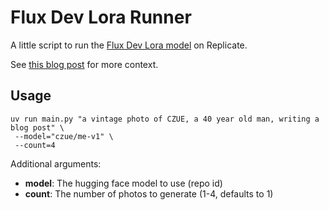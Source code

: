 Flux Dev Lora Runner
====================

A little script to run the [Flux Dev Lora model](https://replicate.com/lucataco/flux-dev-lora) on Replicate.

See [this blog post](https://www.coryzue.com/writing/train-ai-on-your-face/) for more context.

## Usage

```
uv run main.py "a vintage photo of CZUE, a 40 year old man, writing a blog post" \
 --model="czue/me-v1" \
 --count=4
```

Additional arguments:

- **model**: The hugging face model to use (repo id)
- **count**: The number of photos to generate (1-4, defaults to 1)
